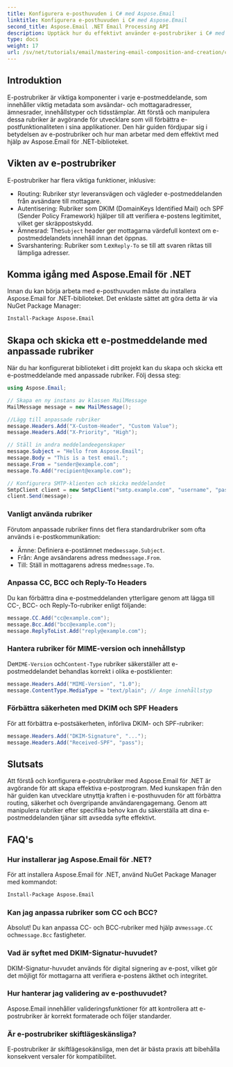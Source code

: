 ```yaml
---
title: Konfigurera e-posthuvuden i C# med Aspose.Email
linktitle: Konfigurera e-posthuvuden i C# med Aspose.Email
second_title: Aspose.Email .NET Email Processing API
description: Upptäck hur du effektivt använder e-postrubriker i C# med Aspose.Email. Den här omfattande guiden tar upp vikten av e-postrubriker för routing, autentisering och förbättrad säkerhet.
type: docs
weight: 17
url: /sv/net/tutorials/email/mastering-email-composition-and-creation/configure-email-headers-in-csharp/
---
```

## Introduktion

E-postrubriker är viktiga komponenter i varje e-postmeddelande, som innehåller viktig metadata som avsändar- och mottagaradresser, ämnesrader, innehållstyper och tidsstämplar. Att förstå och manipulera dessa rubriker är avgörande för utvecklare som vill förbättra e-postfunktionaliteten i sina applikationer. Den här guiden fördjupar sig i betydelsen av e-postrubriker och hur man arbetar med dem effektivt med hjälp av Aspose.Email för .NET-biblioteket.

## Vikten av e-postrubriker

E-postrubriker har flera viktiga funktioner, inklusive:

- Routing: Rubriker styr leveransvägen och vägleder e-postmeddelanden från avsändare till mottagare.
- Autentisering: Rubriker som DKIM (DomainKeys Identified Mail) och SPF (Sender Policy Framework) hjälper till att verifiera e-postens legitimitet, vilket ger skräppostskydd.
-  Ämnesrad: The`Subject` header ger mottagarna värdefull kontext om e-postmeddelandets innehåll innan det öppnas.
-  Svarshantering: Rubriker som t.ex`Reply-To` se till att svaren riktas till lämpliga adresser.

## Komma igång med Aspose.Email för .NET

Innan du kan börja arbeta med e-posthuvuden måste du installera Aspose.Email for .NET-biblioteket. Det enklaste sättet att göra detta är via NuGet Package Manager:

```bash
Install-Package Aspose.Email
```

## Skapa och skicka ett e-postmeddelande med anpassade rubriker

När du har konfigurerat biblioteket i ditt projekt kan du skapa och skicka ett e-postmeddelande med anpassade rubriker. Följ dessa steg:

```csharp
using Aspose.Email;

// Skapa en ny instans av klassen MailMessage
MailMessage message = new MailMessage();

//Lägg till anpassade rubriker
message.Headers.Add("X-Custom-Header", "Custom Value");
message.Headers.Add("X-Priority", "High");

// Ställ in andra meddelandeegenskaper
message.Subject = "Hello from Aspose.Email";
message.Body = "This is a test email.";
message.From = "sender@example.com";
message.To.Add("recipient@example.com");

// Konfigurera SMTP-klienten och skicka meddelandet
SmtpClient client = new SmtpClient("smtp.example.com", "username", "password");
client.Send(message);
```

### Vanligt använda rubriker

Förutom anpassade rubriker finns det flera standardrubriker som ofta används i e-postkommunikation:

-  Ämne: Definiera e-postämnet med`message.Subject`.
-  Från: Ange avsändarens adress med`message.From`.
-  Till: Ställ in mottagarens adress med`message.To`.

### Anpassa CC, BCC och Reply-To Headers

Du kan förbättra dina e-postmeddelanden ytterligare genom att lägga till CC-, BCC- och Reply-To-rubriker enligt följande:

```csharp
message.CC.Add("cc@example.com");
message.Bcc.Add("bcc@example.com");
message.ReplyToList.Add("reply@example.com");
```

### Hantera rubriker för MIME-version och innehållstyp

 De`MIME-Version` och`Content-Type` rubriker säkerställer att e-postmeddelandet behandlas korrekt i olika e-postklienter:

```csharp
message.Headers.Add("MIME-Version", "1.0");
message.ContentType.MediaType = "text/plain"; // Ange innehållstyp
```

### Förbättra säkerheten med DKIM och SPF Headers

För att förbättra e-postsäkerheten, införliva DKIM- och SPF-rubriker:

```csharp
message.Headers.Add("DKIM-Signature", "...");
message.Headers.Add("Received-SPF", "pass");
```

## Slutsats

Att förstå och konfigurera e-postrubriker med Aspose.Email för .NET är avgörande för att skapa effektiva e-postprogram. Med kunskapen från den här guiden kan utvecklare utnyttja kraften i e-posthuvuden för att förbättra routing, säkerhet och övergripande användarengagemang. Genom att manipulera rubriker efter specifika behov kan du säkerställa att dina e-postmeddelanden tjänar sitt avsedda syfte effektivt.

## FAQ's

### Hur installerar jag Aspose.Email för .NET?

För att installera Aspose.Email för .NET, använd NuGet Package Manager med kommandot:
```bash
Install-Package Aspose.Email
```

### Kan jag anpassa rubriker som CC och BCC?

 Absolut! Du kan anpassa CC- och BCC-rubriker med hjälp av`message.CC` och`message.Bcc` fastigheter.

### Vad är syftet med DKIM-Signatur-huvudet?

DKIM-Signatur-huvudet används för digital signering av e-post, vilket gör det möjligt för mottagarna att verifiera e-postens äkthet och integritet.

### Hur hanterar jag validering av e-posthuvudet?

Aspose.Email innehåller valideringsfunktioner för att kontrollera att e-postrubriker är korrekt formaterade och följer standarder.

### Är e-postrubriker skiftlägeskänsliga?

E-postrubriker är skiftlägesokänsliga, men det är bästa praxis att bibehålla konsekvent versaler för kompatibilitet.